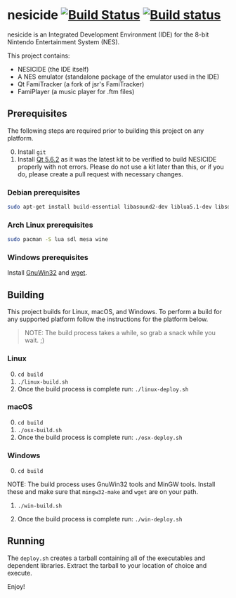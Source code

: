 # nesicide [![Build Status](https://travis-ci.org/christopherpow/nesicide.svg?branch=master)](https://travis-ci.org/christopherpow/nesicide) [![Build status](https://ci.appveyor.com/api/projects/status/284fj1df8dur76g5?svg=true)](https://ci.appveyor.com/project/christopherpow/nesicide)

nesicide is an Integrated Development Environment (IDE) for the 8-bit Nintendo Entertainment System (NES).

This project contains:

* NESICIDE (the IDE itself)
* A NES emulator (standalone package of the emulator used in the IDE)
* Qt FamiTracker (a fork of jsr's FamiTracker)
* FamiPlayer (a music player for .ftm files)

## Prerequisites

The following steps are required prior to building this project on any platform.

0. Install `git`
1. Install [Qt 5.6.2](https://download.qt.io/official_releases/qt/5.6/5.6.2/) as it was the latest kit to be verified to build NESICIDE properly with not errors. Please do not use a kit later than this, or if you do, please create a pull request with necessary changes.

### Debian prerequisites

```sh
sudo apt-get install build-essential libasound2-dev liblua5.1-dev libsdl1.2-dev libgl1-mesa-dev wine-dev
```

### Arch Linux prerequisites

```sh
sudo pacman -S lua sdl mesa wine
```

### Windows prerequisites

Install [GnuWin32](https://sourceforge.net/projects/getgnuwin32/) and [wget](http://gnuwin32.sourceforge.net/packages/wget.htm).

## Building

This project builds for Linux, macOS, and Windows. To perform a build for any supported platform follow the instructions for the platform below.

> NOTE: The build process takes a while, so grab a snack while you wait. ;)

### Linux

0. `cd build`
1. `./linux-build.sh`
2. Once the build process is complete run: `./linux-deploy.sh`

### macOS

0. `cd build`
1. `./osx-build.sh`
2. Once the build process is complete run: `./osx-deploy.sh`

### Windows

0. `cd build`

NOTE: The build process uses GnuWin32 tools and MinGW tools. Install these and make sure that `mingw32-make` and `wget` are on your path.

1. `./win-build.sh`

2. Once the build process is complete run: `./win-deploy.sh`

## Running

The `deploy.sh` creates a tarball containing all of the executables and dependent libraries. Extract the tarball to your location of choice and execute.

Enjoy!
